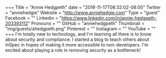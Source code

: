 +++
Title = "Annie Hedgpeth"
date = "2018-11-17T08:32:02-08:00"
Twitter = "anniehedgie"
Website = "http://www.anniehedgie.com"
Type = "guest"
Facebook = ""
Linkedin = "https://www.linkedin.com/in/annie-hedgpeth-203393112"
Pronouns = ""
GitHub = "anniehedgpeth"
Thumbnail = "img/guests/ahedgpeth.png"
Pinterest = ""
Instagram = ""
YouTube = ""
+++
I'm totally new to technology, and I'm learning all there is to know about security and compliance. I started a blog to teach others about InSpec in hopes of making it more accessible to non-developers. I'm excited about playing a role in removing security as a bottleneck!
